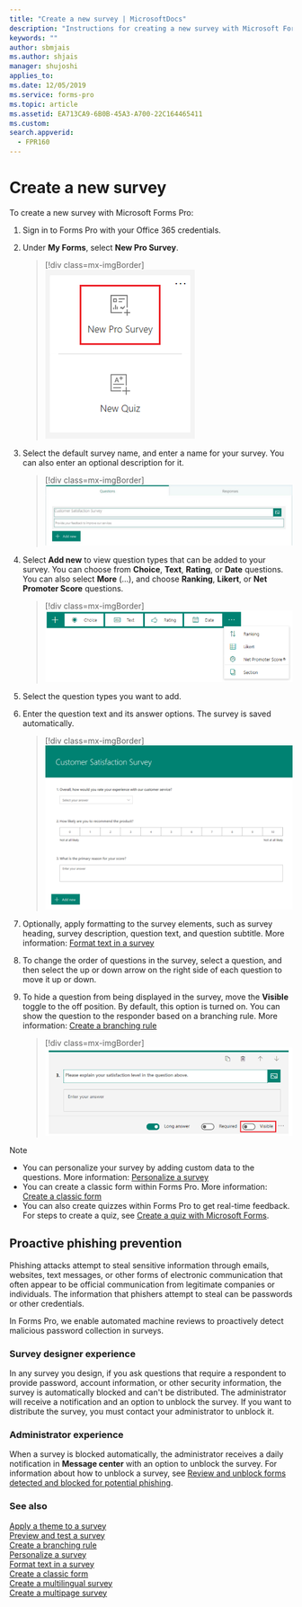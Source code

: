 ```yaml
---
title: "Create a new survey | MicrosoftDocs"
description: "Instructions for creating a new survey with Microsoft Forms Pro"
keywords: ""
author: sbmjais
ms.author: shjais
manager: shujoshi
applies_to: 
ms.date: 12/05/2019
ms.service: forms-pro
ms.topic: article
ms.assetid: EA713CA9-6B0B-45A3-A700-22C164465411
ms.custom: 
search.appverid:
  - FPR160
---
```


# Create a new survey

To create a new survey with Microsoft Forms Pro:

1.	Sign in to Forms Pro with your Office 365 credentials.

2.	Under **My Forms**, select **New Pro Survey**.

    > [!div class=mx-imgBorder]
    > ![New survey](media/new-survey-button.png "New survey")

3.	Select the default survey name, and enter a name for your survey. You can also enter an optional description for it.

    > [!div class=mx-imgBorder]
    > ![Add survey title and description](media/survey-title.png "Add survey title and description") 

4.	Select **Add new** to view question types that can be added to your survey. You can choose from **Choice**, **Text**, **Rating**, or **Date** questions. You can also select **More** (...), and choose **Ranking**, **Likert**, or **Net Promoter Score** questions.

    > [!div class=mx-imgBorder]
    > ![Question types](media/ques-types.png "Question types")

5.	Select the question types you want to add.

6.	Enter the question text and its answer options. The survey is saved automatically.

    > [!div class=mx-imgBorder]
    > ![Survey](media/survey.png "Survey")

7. Optionally, apply formatting to the survey elements, such as survey heading, survey description, question text, and question subtitle. More information: [Format text in a survey](survey-text-format.md)

8. To change the order of questions in the survey, select a question, and then select the up or down arrow on the right side of each question to move it up or down.

9. To hide a question from being displayed in the survey, move the **Visible** toggle to the off position. By default, this option is turned on. You can show the question to the responder based on a branching rule. More information: [Create a branching rule](create-branching-rule.md)

    > [!div class=mx-imgBorder]
    > ![Question visibility](media/visibility-option.png "Question visibility")

> [!NOTE]
> - You can personalize your survey by adding custom data to the questions. More information: [Personalize a survey](personalize-survey.md)
> - You can create a classic form within Forms Pro. More information: [Create a classic form](create-classic-form.md)
> - You can also create quizzes within Forms Pro to get real-time feedback. For steps to create a quiz, see [Create a quiz with Microsoft Forms](https://support.office.com/article/create-a-quiz-with-microsoft-forms-a082a018-24a1-48c1-b176-4b3616cdc83d).

## Proactive phishing prevention

Phishing attacks attempt to steal sensitive information through emails, websites, text messages, or other forms of electronic communication that often appear to be official communication from legitimate companies or individuals. The information that phishers attempt to steal can be passwords or other credentials.

In Forms Pro, we enable automated machine reviews to proactively detect malicious password collection in surveys.

### Survey designer experience

In any survey you design, if you ask questions that require a respondent to provide password, account information, or other security information, the survey is automatically blocked and can't be distributed. The administrator will receive a notification and an option to unblock the survey. If you want to distribute the survey, you must contact your administrator to unblock it.

### Administrator experience

When a survey is blocked automatically, the administrator receives a daily notification in **Message center** with an option to unblock the survey. For information about how to unblock a survey, see [Review and unblock forms detected and blocked for potential phishing](https://support.office.com/article/review-and-unblock-forms-detected-and-blocked-for-potential-phishing-879a90d7-6ef9-4145-933a-fb53a430bced).


### See also

[Apply a theme to a survey](apply-theme.md)<br>
[Preview and test a survey](preview-test-survey.md)<br>
[Create a branching rule](create-branching-rule.md)<br>
[Personalize a survey](personalize-survey.md)<br>
[Format text in a survey](survey-text-format.md)<br>
[Create a classic form](create-classic-form.md)<br>
[Create a multilingual survey](create-multilingual-survey.md)<br>
[Create a multipage survey](create-multipage-survey.md)
